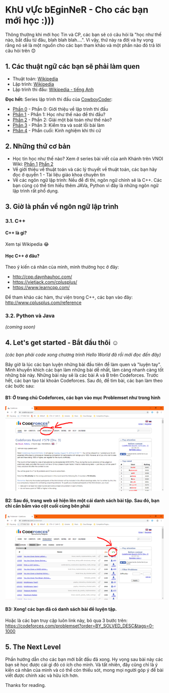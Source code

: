 # KhU vỰc bEginNeR - Cho các bạn mới học :)))
Thông thường khi mới học Tin và CP, các bạn sẽ có câu hỏi là "học như thế nào, bắt đầu từ đâu, blah blah blah....". Vì vậy, thứ này ra đời và hy vọng rằng nó sẽ là một nguồn cho các bạn tham khảo và một phần nào đó trả lời câu hỏi trên :blush:

## 1. Các thuật ngữ các bạn sẽ phải làm quen
 * Thuật toán: [Wikipedia](https://vi.wikipedia.org/wiki/Thu%E1%BA%ADt_to%C3%A1n)
 * Lập trình: [Wikipedia](https://vi.wikipedia.org/wiki/L%E1%BA%ADp_tr%C3%ACnh_m%C3%A1y_t%C3%ADnh)
 * Lập trình thi đấu: [Wikipedia - tiếng Anh](https://en.wikipedia.org/wiki/Competitive_programming)
 
**Đọc hết:** Series lập trình thi đấu của [CowboyCoder](https://cowboycoder.tech):
 * [Phần 0](https://cowboycoder.tech/article/lap-trinh-thi-dau-co-ban-phan-1-gioi-thieu-ve-lap-trinh-thi-dau) - Phần 0: Giới thiệu về lập trình thi đấu
 * [Phần 1](https://cowboycoder.tech/article/lap-trinh-thi-dau-co-ban-phan-1-hoc-nhu-the-nao-de-thi-dau) - Phần 1: Học như thế nào để thi đấu?
 * [Phần 2](https://cowboycoder.tech/article/lap-trinh-thi-dau-co-ban-phan-2-giai-mot-bai-toan-nhu-the-nao) - Phần 2: Giải một bài toán như thế nào?
 * [Phần 3](https://cowboycoder.tech/article/lap-trinh-thi-dau-co-ban-phan-3-kiem-tra-va-soat-loi) - Phần 3: Kiểm tra và soát lỗi bài làm
 * [Phần 4](https://cowboycoder.tech/article/lap-trinh-thi-dau-co-ban-phan-cuoi-kinh-nghiem-khi-thi-cu) - Phần cuối: Kinh nghiệm khi thi cử
 
## 2. Những thứ cơ bản
 * Học tin học như thế nào? Xem ở series bài viết của anh Khánh trên VNOI Wiki: [Phần 1](http://vnoi.info/wiki/algo/basic/hoc-tin-the-nao-1) [Phần 2](http://vnoi.info/wiki/algo/basic/hoc-tin-the-nao-2)
 * Về giới thiệu về thuật toán và các lý thuyết về thuật toán, các bạn hãy đọc ở quyển 1 - Tài liệu giáo khoa chuyên tin
 * Về các ngôn ngữ lập trình: Nếu để đi thi, ngôn ngữ chính sẽ là C++. Các bạn cũng có thể tìm hiểu thêm JAVa, Python vì đây là những ngôn ngữ lập trình rất phổ dụng.
 
## 3. Giờ là phần về ngôn ngữ lập trình

### 3.1. C++

#### C++ là gì?
Xem tại Wikipedia :joy: 

#### Học C++ ở đâu?
Theo ý kiến cá nhân của mình, mình thường học ở đây: 
* http://cpp.daynhauhoc.com/
* https://vietjack.com/cplusplus/
* https://www.learncpp.com/

Để tham khảo các hàm, thư viện trong C++, các bạn vào đây: http://www.cplusplus.com/reference

### 3.2. Python và Java
_(coming soon)_

## 4. Let's get started - Bắt đầu thôi :relaxed:
_(các bạn phải code xong chương trình Hello World đã rồi mới đọc đến đây)_ 

Bây giờ là lúc các bạn luyện những bài đầu tiên để làm quen và "luyện tay". Mình khuyến khích các bạn làm những bài dễ nhất, làm càng nhanh càng tốt những bài này. Những bài này sẽ là các bài A và B trên Codeforces. Trước hết, các bạn tạo tài khoản Codeforces. Sau đó, để tìm bài, các bạn làm theo các bước sau:

#### B1: Ở trang chủ Codeforces, các bạn vào mục **Problemset** như trong hình
![alt text](tut1.PNG)


#### B2: Sau đó, trang web sẽ hiện lên một cái danh sách bài tập. Sau đó, bạn chỉ cần bấm vào cột cuối cùng bên phải
![alt text](tut2.PNG)

#### B3: Xong! các bạn đã có danh sách bài để luyện tập.

Hoặc là các bạn truy cập luôn link này, bỏ qua 3 bước trên: https://codeforces.com/problemset?order=BY_SOLVED_DESC&tags=0-1000
 
## 5. The Next Level
Phần hướng dẫn cho các bạn mới bắt đầu đã xong. Hy vọng sau bài này các bạn sẽ học được cái gì đó có ích cho mình. Và tất nhiên, đây cũng chỉ là ý kiến cá nhân của mình và có thể còn thiếu sót, mong mọi người góp ý để bài viết được chính xác và hữu ích hơn.

Thanks for reading.

